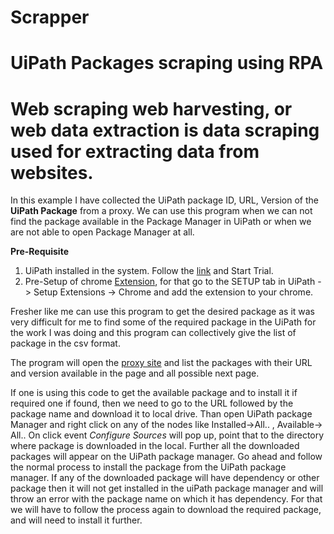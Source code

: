 
# Scrapper
# UiPath Packages scraping using RPA

# Web scraping web harvesting, or web data extraction is data scraping used for extracting data from websites.

In this example I have collected the UiPath package ID, URL, Version of the **UiPath Package** from a proxy. We can use this program when we can not find the package available in the Package Manager in UiPath or when we are not able to open Package Manager at all. 

**Pre-Requisite**
1. UiPath installed in the system. Follow the [link](https://www.uipath.com/) and Start Trial. 
2. Pre-Setup of chrome [Extension](https://studio.uipath.com/v2017.1/docs/installing-the-chrome-extension), for that go to the SETUP tab in UiPath -> Setup Extensions -> Chrome and add the extension to your chrome.

Fresher like me can use this program to get the desired package as it was very difficult for me to find some of the required package in the UiPath for the work I was doing and this program can collectively give the list of package in the csv format.

The program will open the [proxy site](https://www.myget.org/gallery/workflow) and list the packages with their URL and version available in the page and all possible next page. 

If one is using this code to get the available package and to install it if required one if found, then we need to go to the URL followed by the package name and download it to local drive. Than open UiPath package Manager and right click on any of the nodes like Installed->All.. , Available-> All.. On click  event *Configure Sources* will pop up, point that to the directory where package is downloaded in the local. Further all the downloaded packages will appear on the UiPath package manager. Go ahead and follow the normal process to install the package from the UiPath package manager.
If any of the downloaded package will have dependency or other package then it will not get installed in the uiPath package manager and will throw an error with the package name on which it has dependency. For that we will have to follow the process again to download the required package, and will need to install it further.
